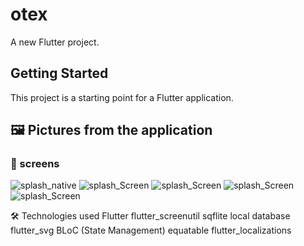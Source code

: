 # otex

A new Flutter project.

## Getting Started

This project is a starting point for a Flutter application.

## 🖼️ Pictures from the application

### 🔐 screens
![splash_native](screenshots/Screenshot_2025-10-16-01-11-07-17_89ca23381e33b2bab4592a33b216f648.jpg)
![splash_Screen](screenshots/Screenshot_2025-10-16-01-11-15-91_89ca23381e33b2bab4592a33b216f648.jpg)
![splash_Screen](screenshots/Screenshot_2025-10-16-01-11-26-60_89ca23381e33b2bab4592a33b216f648.jpg)
![splash_Screen](screenshots/Screenshot_2025-10-16-01-11-33-80_89ca23381e33b2bab4592a33b216f648.jpg)
![splash_Screen](screenshots/Screenshot_2025-10-16-01-11-52-89_89ca23381e33b2bab4592a33b216f648.jpg)

🛠️ Technologies used
Flutter
flutter_screenutil
sqflite local database
flutter_svg
BLoC (State Management)
equatable
flutter_localizations
